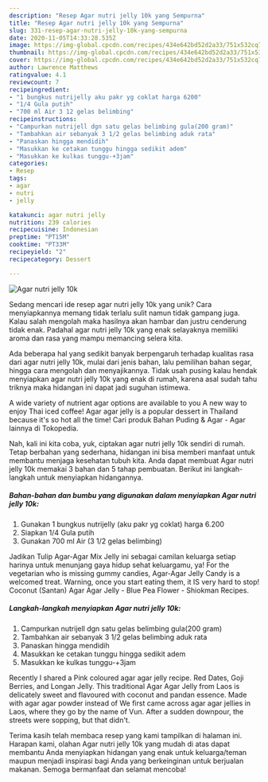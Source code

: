 ```yaml
---
description: "Resep Agar nutri jelly 10k yang Sempurna"
title: "Resep Agar nutri jelly 10k yang Sempurna"
slug: 331-resep-agar-nutri-jelly-10k-yang-sempurna
date: 2020-11-05T14:33:28.535Z
image: https://img-global.cpcdn.com/recipes/434e642bd52d2a33/751x532cq70/agar-nutri-jelly-10k-foto-resep-utama.jpg
thumbnail: https://img-global.cpcdn.com/recipes/434e642bd52d2a33/751x532cq70/agar-nutri-jelly-10k-foto-resep-utama.jpg
cover: https://img-global.cpcdn.com/recipes/434e642bd52d2a33/751x532cq70/agar-nutri-jelly-10k-foto-resep-utama.jpg
author: Lawrence Matthews
ratingvalue: 4.1
reviewcount: 7
recipeingredient:
- "1 bungkus nutrijelly aku pakr yg coklat harga 6200"
- "1/4 Gula putih"
- "700 ml Air 3 12 gelas belimbing"
recipeinstructions:
- "Campurkan nutrijell dgn satu gelas belimbing gula(200 gram)"
- "Tambahkan air sebanyak 3 1/2 gelas belimbing aduk rata"
- "Panaskan hingga mendidih"
- "Masukkan ke cetakan tunggu hingga sedikit adem"
- "Masukkan ke kulkas tunggu-+3jam"
categories:
- Resep
tags:
- agar
- nutri
- jelly

katakunci: agar nutri jelly 
nutrition: 239 calories
recipecuisine: Indonesian
preptime: "PT15M"
cooktime: "PT33M"
recipeyield: "2"
recipecategory: Dessert

---
```



![Agar nutri jelly 10k](https://img-global.cpcdn.com/recipes/434e642bd52d2a33/751x532cq70/agar-nutri-jelly-10k-foto-resep-utama.jpg)

Sedang mencari ide resep agar nutri jelly 10k yang unik? Cara menyiapkannya memang tidak terlalu sulit namun tidak gampang juga. Kalau salah mengolah maka hasilnya akan hambar dan justru cenderung tidak enak. Padahal agar nutri jelly 10k yang enak selayaknya memiliki aroma dan rasa yang mampu memancing selera kita.

Ada beberapa hal yang sedikit banyak berpengaruh terhadap kualitas rasa dari agar nutri jelly 10k, mulai dari jenis bahan, lalu pemilihan bahan segar, hingga cara mengolah dan menyajikannya. Tidak usah pusing kalau hendak menyiapkan agar nutri jelly 10k yang enak di rumah, karena asal sudah tahu triknya maka hidangan ini dapat jadi suguhan istimewa.

A wide variety of nutrient agar options are available to you A new way to enjoy Thai iced coffee! Agar agar jelly is a popular dessert in Thailand because it&#39;s so hot all the time! Cari produk Bahan Puding &amp; Agar - Agar lainnya di Tokopedia.


Nah, kali ini kita coba, yuk, ciptakan agar nutri jelly 10k sendiri di rumah. Tetap berbahan yang sederhana, hidangan ini bisa memberi manfaat untuk membantu menjaga kesehatan tubuh kita. Anda dapat membuat Agar nutri jelly 10k memakai 3 bahan dan 5 tahap pembuatan. Berikut ini langkah-langkah untuk menyiapkan hidangannya.

<!--inarticleads1-->

##### Bahan-bahan dan bumbu yang digunakan dalam menyiapkan Agar nutri jelly 10k:

1. Gunakan 1 bungkus nutrijelly (aku pakr yg coklat) harga 6.200
1. Siapkan 1/4 Gula putih
1. Gunakan 700 ml Air (3 1/2 gelas belimbing)


Jadikan Tulip Agar-Agar Mix Jelly ini sebagai camilan keluarga setiap harinya untuk menunjang gaya hidup sehat keluargamu, ya! For the vegetarian who is missing gummy candies, Agar-Agar Jelly Candy is a welcomed treat. Warning, once you start eating them, it IS very hard to stop! Coconut (Santan) Agar Agar Jelly - Blue Pea Flower - Shiokman Recipes. 

<!--inarticleads2-->

##### Langkah-langkah menyiapkan Agar nutri jelly 10k:

1. Campurkan nutrijell dgn satu gelas belimbing gula(200 gram)
1. Tambahkan air sebanyak 3 1/2 gelas belimbing aduk rata
1. Panaskan hingga mendidih
1. Masukkan ke cetakan tunggu hingga sedikit adem
1. Masukkan ke kulkas tunggu-+3jam


Recently I shared a Pink coloured agar agar jelly recipe. Red Dates, Goji Berries, and Longan Jelly. This traditional Agar Agar Jelly from Laos is delicately sweet and flavoured with coconut and pandan essence. Made with agar agar powder instead of We first came across agar agar jellies in Laos, where they go by the name of Vun. After a sudden downpour, the streets were sopping, but that didn&#39;t. 

Terima kasih telah membaca resep yang kami tampilkan di halaman ini. Harapan kami, olahan Agar nutri jelly 10k yang mudah di atas dapat membantu Anda menyiapkan hidangan yang enak untuk keluarga/teman maupun menjadi inspirasi bagi Anda yang berkeinginan untuk berjualan makanan. Semoga bermanfaat dan selamat mencoba!
